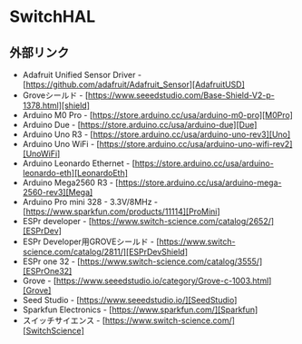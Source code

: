 # SwitchHAL


## 外部リンク
- Adafruit Unified Sensor Driver - [https://github.com/adafruit/Adafruit_Sensor][AdafruitUSD]
- Groveシールド - [https://www.seeedstudio.com/Base-Shield-V2-p-1378.html][shield]
- Arduino M0 Pro - [https://store.arduino.cc/usa/arduino-m0-pro][M0Pro]
- Arduino Due - [https://store.arduino.cc/usa/arduino-due][Due]
- Arduino Uno R3 - [https://store.arduino.cc/usa/arduino-uno-rev3][Uno]
- Arduino Uno WiFi - [https://store.arduino.cc/usa/arduino-uno-wifi-rev2][UnoWiFi]
- Arduino Leonardo Ethernet - [https://store.arduino.cc/usa/arduino-leonardo-eth][LeonardoEth]
- Arduino Mega2560 R3 - [https://store.arduino.cc/usa/arduino-mega-2560-rev3][Mega]
- Arduino Pro mini 328 - 3.3V/8MHz - [https://www.sparkfun.com/products/11114][ProMini]
- ESPr developer - [https://www.switch-science.com/catalog/2652/][ESPrDev]
- ESPr Developer用GROVEシールド - [https://www.switch-science.com/catalog/2811/][ESPrDevShield]
- ESPr one 32 - [https://www.switch-science.com/catalog/3555/][ESPrOne32]
- Grove - [https://www.seeedstudio.io/category/Grove-c-1003.html][Grove]
- Seed Studio - [https://www.seeedstudio.io/][SeedStudio]
- Sparkfun Electronics - [https://www.sparkfun.com/][Sparkfun]
- スイッチサイエンス - [https://www.switch-science.com/][SwitchScience]

<!-- 以下は，外部リンクの定義 -->
[GroveBarometerSensorBMP180]:http://wiki.seeedstudio.com/Grove-Barometer_Sensor-BMP180/
[Grove]:https://www.seeedstudio.io/category/Grove-c-1003.html
[SeedStudio]:https://www.seeedstudio.io/
[AdafruitUSD]:https://github.com/adafruit/Adafruit_Sensor
[shield]:https://www.seeedstudio.com/Base-Shield-V2-p-1378.html
[M0Pro]:https://store.arduino.cc/usa/arduino-m0-pro
[Due]:https://store.arduino.cc/usa/arduino-due
[Uno]:https://store.arduino.cc/usa/arduino-uno-rev3
[UnoWiFi]:https://store.arduino.cc/usa/arduino-uno-wifi-rev2
[Mega]:https://store.arduino.cc/usa/arduino-mega-2560-rev3
[LeonardoEth]:https://store.arduino.cc/usa/arduino-leonardo-eth
[ProMini]:https://www.sparkfun.com/products/11114
[ESPrDev]:https://www.switch-science.com/catalog/2652/
[ESPrDevShield]:https://www.switch-science.com/catalog/2811/
[ESPrOne]:https://www.switch-science.com/catalog/2620/
[ESPrOne32]:https://www.switch-science.com/catalog/3555/
[Grove]:https://www.seeedstudio.io/category/Grove-c-1003.html
[SeedStudio]:https://www.seeedstudio.io/
[Arduino]:http://https://www.arduino.cc/
[Sparkfun]:https://www.sparkfun.com/
[SwitchScience]:https://www.switch-science.com/
[AusExGrove3AxisDigitalAccelerometer1_5g]:http://wiki.seeedstudio.com/Grove-3-Axis_Digital_Accelerometer-1.5g/
[AusExGrove3AxisDigitalAccelerometer16g]:http://wiki.seeedstudio.com/Grove-3-Axis_Digital_Accelerometer-16g/
[AusExGrove3AxisDigitalGyro]:http://wiki.seeedstudio.com/Grove-3-Axis_Digital_Gyro/
[AusExGroveI2cTouchSensor]:http://wiki.seeedstudio.com/Grove-I2C_Touch_Sensor/
[AusExGroveAnalog1AxisGyro]:http://wiki.seeedstudio.com/Grove-Single_Axis_Analog_Gyro/
[AusExGroveAnalogCurrentSensor]:http://wiki.seeedstudio.com/Grove-Electricity_Sensor/
[AusExGroveAnalogTemperatureSensor]:http://wiki.seeedstudio.com/Grove-Temperature_Sensor_V1.2/
[AusExGroveGsr]:http://wiki.seeedstudio.com/Grove-GSR_Sensor/
[AusExGroveRotaryAngleSensor]:http://wiki.seeedstudio.com/Grove-Rotary_Angle_Sensor/
[AusExGroveSimpleLight]:http://wiki.seeedstudio.com/Grove-Light_Sensor/
[AusExGroveSimpleMoisture]:http://wiki.seeedstudio.com/Grove-Moisture_Sensor/
[AusExGroveSimpleSound]:http://wiki.seeedstudio.com/Grove-Loudness_Sensor/
[AusExDigitalSwitch]:http://wiki.seeedstudio.com/Grove-Switch-P/
[AusExGroveDustSensor]:http://wiki.seeedstudio.com/Grove-Dust_Sensor/
[AusExGroveInfraredDistanceSensor]:http://wiki.seeedstudio.com/Grove-IR_Distance_Interrupter_v1.2/
[AusExGroveInfraredReflectiveSensor]:http://wiki.seeedstudio.com/Grove-Infrared_Reflective_Sensor/
[AusExGroveTouchSensor]:http://wiki.seeedstudio.com/Grove-Touch_Sensor/
[AusExGroveUltrasonicRanger]:http://wiki.seeedstudio.com/Grove-Ultrasonic_Ranger/
[AusExGroveWaterSensor]:http://wiki.seeedstudio.com/Grove-Water_Sensor/
[AusExGrovePirSensor]:http://wiki.seeedstudio.com/Grove-PIR_Motion_Sensor/


<!--- コメント
[Adafruit Unified Sensor Driver][AdafruitUSD]
[Groveシールド][shield]
[Arduino M0 Pro][M0Pro]
[Arduino Due][Due]
[Arduino Uno R3][Uno]
[Arduino Mega2560 R3][Mega]
[Arduino Leonardo Ethernet][LeonardoEth]
[Arduino Pro mini 328 - 3.3V/8MHz][ProMini]
[ESpr one][ESPrOne]
[ESPr one 32][ESPrOne32]
[Grove][Grove]
[Seed Studio][SeedStudio]
[Arduino][Arduino]
[Sparkfun][Sparkfun]
[スイッチサイエンス][SwitchScience]
--->
